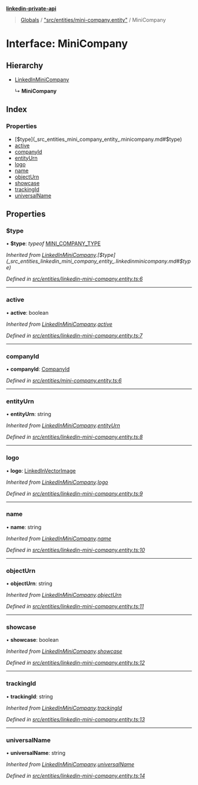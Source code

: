 **[linkedin-private-api](../README.md)**

> [Globals](../globals.md) / ["src/entities/mini-company.entity"](../modules/_src_entities_mini_company_entity_.md) / MiniCompany

# Interface: MiniCompany

## Hierarchy

* [LinkedInMiniCompany](_src_entities_linkedin_mini_company_entity_.linkedinminicompany.md)

  ↳ **MiniCompany**

## Index

### Properties

* [$type](_src_entities_mini_company_entity_.minicompany.md#$type)
* [active](_src_entities_mini_company_entity_.minicompany.md#active)
* [companyId](_src_entities_mini_company_entity_.minicompany.md#companyid)
* [entityUrn](_src_entities_mini_company_entity_.minicompany.md#entityurn)
* [logo](_src_entities_mini_company_entity_.minicompany.md#logo)
* [name](_src_entities_mini_company_entity_.minicompany.md#name)
* [objectUrn](_src_entities_mini_company_entity_.minicompany.md#objecturn)
* [showcase](_src_entities_mini_company_entity_.minicompany.md#showcase)
* [trackingId](_src_entities_mini_company_entity_.minicompany.md#trackingid)
* [universalName](_src_entities_mini_company_entity_.minicompany.md#universalname)

## Properties

### $type

•  **$type**: *typeof* [MINI\_COMPANY\_TYPE](../modules/_src_entities_linkedin_mini_company_entity_.md#mini_company_type)

*Inherited from [LinkedInMiniCompany](_src_entities_linkedin_mini_company_entity_.linkedinminicompany.md).[$type](_src_entities_linkedin_mini_company_entity_.linkedinminicompany.md#$type)*

*Defined in [src/entities/linkedin-mini-company.entity.ts:6](https://github.com/busshi/linkedin-private-api/blob/e083f37/src/entities/linkedin-mini-company.entity.ts#L6)*

___

### active

•  **active**: boolean

*Inherited from [LinkedInMiniCompany](_src_entities_linkedin_mini_company_entity_.linkedinminicompany.md).[active](_src_entities_linkedin_mini_company_entity_.linkedinminicompany.md#active)*

*Defined in [src/entities/linkedin-mini-company.entity.ts:7](https://github.com/busshi/linkedin-private-api/blob/e083f37/src/entities/linkedin-mini-company.entity.ts#L7)*

___

### companyId

•  **companyId**: [CompanyId](../modules/_src_entities_mini_company_entity_.md#companyid)

*Defined in [src/entities/mini-company.entity.ts:6](https://github.com/busshi/linkedin-private-api/blob/e083f37/src/entities/mini-company.entity.ts#L6)*

___

### entityUrn

•  **entityUrn**: string

*Inherited from [LinkedInMiniCompany](_src_entities_linkedin_mini_company_entity_.linkedinminicompany.md).[entityUrn](_src_entities_linkedin_mini_company_entity_.linkedinminicompany.md#entityurn)*

*Defined in [src/entities/linkedin-mini-company.entity.ts:8](https://github.com/busshi/linkedin-private-api/blob/e083f37/src/entities/linkedin-mini-company.entity.ts#L8)*

___

### logo

•  **logo**: [LinkedInVectorImage](_src_entities_linkedin_vector_image_entity_.linkedinvectorimage.md)

*Inherited from [LinkedInMiniCompany](_src_entities_linkedin_mini_company_entity_.linkedinminicompany.md).[logo](_src_entities_linkedin_mini_company_entity_.linkedinminicompany.md#logo)*

*Defined in [src/entities/linkedin-mini-company.entity.ts:9](https://github.com/busshi/linkedin-private-api/blob/e083f37/src/entities/linkedin-mini-company.entity.ts#L9)*

___

### name

•  **name**: string

*Inherited from [LinkedInMiniCompany](_src_entities_linkedin_mini_company_entity_.linkedinminicompany.md).[name](_src_entities_linkedin_mini_company_entity_.linkedinminicompany.md#name)*

*Defined in [src/entities/linkedin-mini-company.entity.ts:10](https://github.com/busshi/linkedin-private-api/blob/e083f37/src/entities/linkedin-mini-company.entity.ts#L10)*

___

### objectUrn

•  **objectUrn**: string

*Inherited from [LinkedInMiniCompany](_src_entities_linkedin_mini_company_entity_.linkedinminicompany.md).[objectUrn](_src_entities_linkedin_mini_company_entity_.linkedinminicompany.md#objecturn)*

*Defined in [src/entities/linkedin-mini-company.entity.ts:11](https://github.com/busshi/linkedin-private-api/blob/e083f37/src/entities/linkedin-mini-company.entity.ts#L11)*

___

### showcase

•  **showcase**: boolean

*Inherited from [LinkedInMiniCompany](_src_entities_linkedin_mini_company_entity_.linkedinminicompany.md).[showcase](_src_entities_linkedin_mini_company_entity_.linkedinminicompany.md#showcase)*

*Defined in [src/entities/linkedin-mini-company.entity.ts:12](https://github.com/busshi/linkedin-private-api/blob/e083f37/src/entities/linkedin-mini-company.entity.ts#L12)*

___

### trackingId

•  **trackingId**: string

*Inherited from [LinkedInMiniCompany](_src_entities_linkedin_mini_company_entity_.linkedinminicompany.md).[trackingId](_src_entities_linkedin_mini_company_entity_.linkedinminicompany.md#trackingid)*

*Defined in [src/entities/linkedin-mini-company.entity.ts:13](https://github.com/busshi/linkedin-private-api/blob/e083f37/src/entities/linkedin-mini-company.entity.ts#L13)*

___

### universalName

•  **universalName**: string

*Inherited from [LinkedInMiniCompany](_src_entities_linkedin_mini_company_entity_.linkedinminicompany.md).[universalName](_src_entities_linkedin_mini_company_entity_.linkedinminicompany.md#universalname)*

*Defined in [src/entities/linkedin-mini-company.entity.ts:14](https://github.com/busshi/linkedin-private-api/blob/e083f37/src/entities/linkedin-mini-company.entity.ts#L14)*
